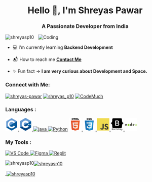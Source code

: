<h1 align="center" >Hello 👋, I'm  <b>Shreyas Pawar</b></h1>
 
<h3 align="center" >A Passionate Developer from India</h3>
 
<img src="https://media.istockphoto.com/vectors/young-character-working-on-the-laptop-in-the-office-interior-daily-vector-id944686268?k=6&m=944686268&s=170667a&w=0&h=ACpB9GthCEmFyydkobpDtfH1HwEe84L3SiEplOSv2lk=" alt="Coding"  align="right" alt="Coding" width="400" >


<p align="left" > <img src="https://komarev.com/ghpvc/?username=shreyasp10&label=Profile%20views&color=0e75b6&style=flat"  alt="shreyasp10" /> </p>

- 💻 I’m currently learning  **Backend Development**

- 📬 How to reach me  **<a href="mailto:shreyaspawar1011@gmail.com">Contact Me</a>**

- ✨ Fun fact ->  **I am very curious about Development and Space.**

<h3 align="left"> Connect with Me:</h3>
<p align="left">
<a href="https://codepen.io/shreyas-pawar" target="blank"><img align="center" src="https://raw.githubusercontent.com/rahuldkjain/github-profile-readme-generator/master/src/images/icons/Social/codepen.svg" alt="shreyas-pawar" height="40" width="40" /></a>
<a href="https://instagram.com/shreyas_p10" target="blank" ><img align="center" src="https://pngmind.com/wp-content/uploads/2019/08/Instagram-Logo-No-Background-1.png" alt="shreyas_p10" height="40" width="40" /></a>
<a href="https://www.youtube.com/channel/UCieFs1a3FCZCuEHmmOmBCGQ" target="blank"><img align="center" src="https://pngimg.com/uploads/youtube/youtube_PNG102354.png" alt="CodeMuch" height=40 /></a>
</p>

<h3 align="left">Languages :</h3>
<p align="left"> 
    <a href="https://github.com/ShreyasP10" target="_blank" rel="noreferrer"> <img src="https://raw.githubusercontent.com/devicons/devicon/master/icons/c/c-original.svg" alt="c" width="40" height="40"/> </a> <a href="https://github.com/ShreyasP10" target="_blank" rel="noreferrer"> <img src="https://raw.githubusercontent.com/devicons/devicon/master/icons/cplusplus/cplusplus-original.svg" alt="cplusplus" width="40" height="40"/> </a>     <a href="https://github.com/ShreyasP10" target="_blank" rel="noreferrer"><img src="https://www.freepngimg.com/thumb/java/6-2-java-png-image-thumb.png" alt="java" height="40"</a>  <a href="https://github.com/ShreyasP10" target="_blank" rel="noreferrer" > <img src="https://cdn.picpng.com/logo/language-logo-python-44976.png" alt="Python" height="40"/></a> <a href="https://github.com/ShreyasP10" target="_blank" rel="noreferrer"> <img src="https://raw.githubusercontent.com/devicons/devicon/master/icons/html5/html5-original-wordmark.svg" alt="html5" width="40" height="40"/> </a> <a href="https://github.com/ShreyasP10" target="_blank" rel="noreferrer"> <img src="https://raw.githubusercontent.com/devicons/devicon/master/icons/css3/css3-original-wordmark.svg" alt="css3" width="40" height="40"/> </a> <a href="https://github.com/ShreyasP10" target="_blank" rel="noreferrer"> <img src="https://raw.githubusercontent.com/devicons/devicon/master/icons/javascript/javascript-original.svg" alt="javascript" width="40" height="40"/> </a> <a href="https://github.com/ShreyasP10" target="_blank" rel="noreferrer"> <img src="https://raw.githubusercontent.com/devicons/devicon/master/icons/bootstrap/bootstrap-plain-wordmark.svg"  alt="bootstrap" width="40" height="40"/> </a>
        <a href="https://github.com/ShreyasP10" target="_blank" rel="noreferrer"><img src="https://raw.githubusercontent.com/devicons/devicon/master/icons/nodejs/nodejs-original-wordmark.svg" alt="NodeJS" height="40" width="40"/></a>
  </p>


<h3 align="left">   My Tools : </h3>

<p align="left">
  <a href="https://github.com/ShreyasP10" target="_blank" rel="noreferrer"><img src="https://code.visualstudio.com/assets/images/code-stable.png" alt="VS Code" height="40"</a>
    <a href="https://github.com/ShreyasP10" target="_blank" rel="noreferrer"><img src="https://th.bing.com/th/id/R.33c438031f3bee1fc7055cb069fbb5df?rik=KrlM40BnhYhuyg&riu=http%3a%2f%2fwww.funklang.com%2ffigma_logo.png&ehk=qn92TvRdNfeOJXF%2b2XxgU3JpMC%2b0E0mBSAPEhVErRbA%3d&risl=&pid=ImgRaw&r=0" alt="Figma" height="40"</a>
        <a href="https://github.com/ShreyasP10" target="_blank" rel="noreferrer"><img src="https://blog.replit.com/images/new_logo/logotype.png?v=1664916455431" alt="Replit" height="40"</a>
</p>

<p><img align="left" src="https://github-readme-stats.vercel.app/api/top-langs?username=shreyasp10&show_icons=true&locale=en&layout=compact" alt="shreyasp10" /></p>
<p><img align="center" src="https://github-readme-streak-stats.herokuapp.com/?user=shreyasp10&" alt="shreyasp10" /></p>
<p>&nbsp;<img align="center" src="https://github-readme-stats.vercel.app/api?username=shreyasp10&show_icons=true&locale=en" alt="shreyasp10" /></p>
